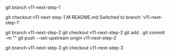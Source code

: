 git branch v11-next-step-1

git checkout v11-next-step-1
M README.md
Switched to branch 'v11-next-step-1'

git branch v11-next-step-2
git checkout v11-next-step-2
git add .
git commit -m ""
git push --set-upstream origin v11-next-step-2

git branch v11-next-step-3
git checkout v11-next-step-3
